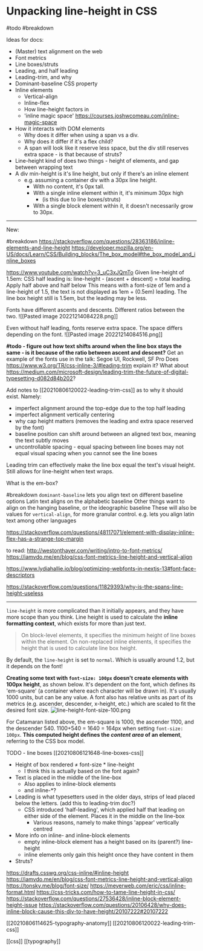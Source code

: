 # Unpacking line-height in CSS

#todo
#breakdown 

Ideas for docs:
- (Master) text alignment on the web
- Font metrics
- Line boxes/struts
- Leading, and half leading
- Leading-trim, and why
- Dominant-baseline CSS property
- Inline elements
	- Vertical-align
	- Inline-flex
	- How line-height factors in
	- 'inline magic space' https://courses.joshwcomeau.com/inline-magic-space
- How it interacts with DOM elements
	- Why does it differ when using a span vs a div.
	- Why does it differ if it's a flex child?
	- A span will look like it reserve less space, but the div still reserves extra space - is that because of struts?
- Line-height kind of does two things - height of elements, and gap between wrapping text
- A div min-height is it's line height, but only if there's an inline element
	- e.g. assuming a container div with a 30px line height.
		- With no content, it's 0px tall.
		- With a single inline element within it, it's minimum 30px high
			- (is this due to line boxes/struts)
		- With a single block element within it, it doesn't necessarily grow to 30px.

---

New:

#breakdown 
https://stackoverflow.com/questions/28363186/inline-elements-and-line-height
https://developer.mozilla.org/en-US/docs/Learn/CSS/Building_blocks/The_box_model#the_box_model_and_inline_boxes

https://www.youtube.com/watch?v=3_uC3xJQmTo
Given line-height of 1.5em:
CSS half leading is:
line-height - (ascent + descent) = total leading. Apply half above and half below
This means with a font-size of 1em and a line-height of 1.5, the text is not displayed as 1em + (0.5em) leading. The line box height still is 1.5em, but the leading may be less.

Fonts have different ascents and descents. Different ratios between the two.
![[Pasted image 20221214084228.png]]

Even without half leading, fonts reserve extra space. The space differs depending on the font.
![[Pasted image 20221214084516.png]]

**#todo - figure out how text shifts around when the line box stays the same - is it because of the ratio between ascent and descent?**
Get an example of the fonts use in the talk: Segoe UI, Rockwell, SF Pro
Does https://www.w3.org/TR/css-inline-3/#leading-trim explain it?
What about https://medium.com/microsoft-design/leading-trim-the-future-of-digital-typesetting-d082d84b202?

Add notes to [[20210806120022-leading-trim-css]] as to why it should exist. Namely:
- imperfect alignment around the top-edge due to the top half leading
- imperfect alignment vertically centering
- why cap height matters (removes the leading and extra space reserved by the font)
- baseline position can shift around between an aligned text box, meaning the text subtly moves
- uncontrollable spacing - equal spacing between line boxes may not equal visual spacing when you cannot see the line boxes

Leading trim can effectively make the line box equal the text's visual height.
Still allows for line-height when text wraps.

What is the em-box?

#breakdown 
`dominant-baseline` lets you align text on different baseline options
Latin text aligns on the alphabetic baseline
Other things want to align on the hanging baseline, or the ideographic baseline
These will also be values for `vertical-align`, for more granular control. e.g. lets you align latin text among other languages

https://stackoverflow.com/questions/48117071/element-with-display-inline-flex-has-a-strange-top-margin

to read: http://westonthayer.com/writing/intro-to-font-metrics/
https://iamvdo.me/en/blog/css-font-metrics-line-height-and-vertical-align

https://www.lydiahallie.io/blog/optimizing-webfonts-in-nextjs-13#font-face-descriptors

https://stackoverflow.com/questions/11829393/why-is-the-spans-line-height-useless

---

`line-height` is more complicated than it initially appears, and they have more scope than you think. Line height is used to calculate the **inline formatting context**, which exists for more than just text.

> On block-level elements, it specifies the minimum height of line boxes within the element. On non-replaced inline elements, it specifies the height that is used to calculate line box height.

By default, the `line-height` is set to `normal`. Which is usually around 1.2, but it depends on the font!

**Creating some text with `font-size: 100px` doesn't create elements with 100px height**, as shown below. It's dependent on the font, which defines its 'em-square' (a container where each character will be drawn in). It's usually 1000 units, but can be any value. A font also has relative units as part of its metrics (e.g. ascender, descender, x-height, etc.) which are scaled to fit the desired font size.
![line-height-font-size-100.png](line-height-font-size-100.png)

For Catamaran listed above, the em-square is 1000, the ascender 1100, and the descender 540. 1100+540 = 1640 = 164px when setting `font-size: 100px`. **This computed height defines the _content area_ of an element**, referring to the CSS box model.

TODO - line boxes
[[20210806121648-line-boxes-css]]

- Height of box rendered ≠ font-size \* line-height
  - I think this is actually based on the font again?
- Text is placed in the middle of the line-box
  - Also applies to inline-block elements
  - and inline-\*?
- Leading is what typesetters used in the older days, strips of lead placed below the letters. (add this to leading-trim doc?)
  - CSS introduced 'half-leading', which applied half that leading on either side of the element. Places it in the middle on the line-box
    - Various reasons, namely to make things 'appear' vertically centred
- More info on inline- and inline-block elements
  - empty inline-block element has a height based on its (parent?) line-height
  - inline elements only gain this height once they have content in them
- Struts?

https://drafts.csswg.org/css-inline/#inline-height
https://iamvdo.me/en/blog/css-font-metrics-line-height-and-vertical-align
https://tonsky.me/blog/font-size/
https://meyerweb.com/eric/css/inline-format.html
https://css-tricks.com/how-to-tame-line-height-in-css/
https://stackoverflow.com/questions/27536428/inline-block-element-height-issue
https://stackoverflow.com/questions/20106428/why-does-inline-block-cause-this-div-to-have-height/20107222#20107222

[[20210806114625-typography-anatomy]]
[[20210806120022-leading-trim-css]]

[[css]]
[[typography]]
